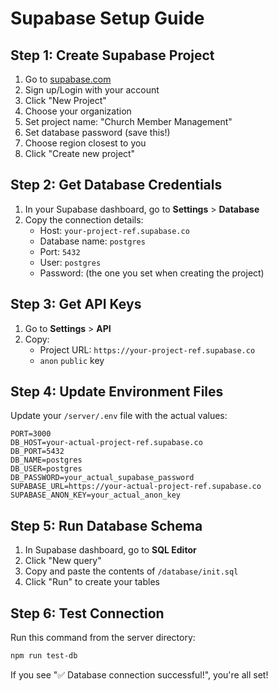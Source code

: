 # Supabase Setup Guide

## Step 1: Create Supabase Project
1. Go to [supabase.com](https://supabase.com)
2. Sign up/Login with your account
3. Click "New Project"
4. Choose your organization
5. Set project name: "Church Member Management"
6. Set database password (save this!)
7. Choose region closest to you
8. Click "Create new project"

## Step 2: Get Database Credentials
1. In your Supabase dashboard, go to **Settings** > **Database**
2. Copy the connection details:
   - Host: `your-project-ref.supabase.co`
   - Database name: `postgres`
   - Port: `5432`
   - User: `postgres`
   - Password: (the one you set when creating the project)

## Step 3: Get API Keys
1. Go to **Settings** > **API**
2. Copy:
   - Project URL: `https://your-project-ref.supabase.co`
   - `anon` `public` key

## Step 4: Update Environment Files
Update your `/server/.env` file with the actual values:

```env
PORT=3000
DB_HOST=your-actual-project-ref.supabase.co
DB_PORT=5432
DB_NAME=postgres
DB_USER=postgres
DB_PASSWORD=your_actual_supabase_password
SUPABASE_URL=https://your-actual-project-ref.supabase.co
SUPABASE_ANON_KEY=your_actual_anon_key
```

## Step 5: Run Database Schema
1. In Supabase dashboard, go to **SQL Editor**
2. Click "New query"
3. Copy and paste the contents of `/database/init.sql`
4. Click "Run" to create your tables

## Step 6: Test Connection
Run this command from the server directory:
```bash
npm run test-db
```

If you see "✅ Database connection successful!", you're all set!